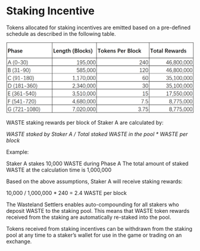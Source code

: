 # Staking Incentive

Tokens allocated for staking incentives are emitted based on a pre-defined schedule as described in the following table.

![](../../.gitbook/assets/staking.png)

WASTE staking rewards per block of Staker A are calculated by:

&#x20;     _WASTE staked by Staker A / Total staked WASTE in the pool \* WASTE per block_

Example:

Staker A stakes 10,000 WASTE during Phase A The total amount of staked WASTE at the calculation time is 1,000,000

Based on the above assumptions, Staker A will receive staking rewards:

10,000 / 1,000,000 \* 240 = 2.4 WASTE per block

The Wasteland Settlers enables auto-compounding for all stakers who deposit WASTE to the staking pool. This means that WASTE token rewards received from the staking are automatically re-staked into the pool.

Tokens received from staking incentives can be withdrawn from the staking pool at any time to a staker’s wallet for use in the game or trading on an exchange.
